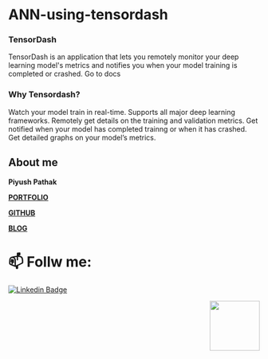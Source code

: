 # ANN-using-tensordash

### TensorDash
TensorDash is an application that lets you remotely monitor your deep learning model's metrics and notifies you when your model training is completed or crashed.
Go to docs

### Why Tensordash?
Watch your model train in real-time.
Supports all major deep learning frameworks.
Remotely get details on the training and validation metrics.
Get notified when your model has completed trainng or when it has crashed.
Get detailed graphs on your model’s metrics.


## About me

**Piyush Pathak**

[**PORTFOLIO**](https://anirudhrapathak3.wixsite.com/piyush)

[**GITHUB**](https://github.com/piyushpathak03)

[**BLOG**](https://medium.com/@piyushpathak03)


# 📫 Follw me: 

[![Linkedin Badge](https://img.shields.io/badge/-PiyushPathak-blue?style=flat-square&logo=Linkedin&logoColor=white&link=https://www.linkedin.com/in/piyushpathak03/)](https://www.linkedin.com/in/piyushpathak03/)

<p  align="right"><img height="100" src = "https://media.giphy.com/media/l3URDstnIjBNY7rwLB/giphy.gif"></p>
